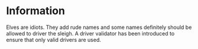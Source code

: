 # Information

Elves are idiots. They add rude names and some names definitely should be allowed to
driver the sleigh. A driver validator has been introduced to ensure that only
valid drivers are used.